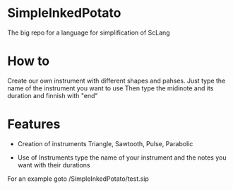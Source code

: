 # SimpleInkedPotato
The big repo for a language for simplification of ScLang

# How to

Create our own instrument with different shapes and pahses.
Just type the name of the instrument you want to use
Then type the midinote and its duration and finnish with "end"

# Features

* Creation of instruments
Triangle, Sawtooth, Pulse, Parabolic

* Use of Instruments
type the name of your instrument and the notes you want with their durations


For an example goto /SimpleInkedPotato/test.sip
